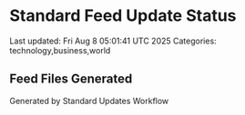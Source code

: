 # Standard Feed Update Status
Last updated: Fri Aug  8 05:01:41 UTC 2025
Categories: technology,business,world

## Feed Files Generated

Generated by Standard Updates Workflow
